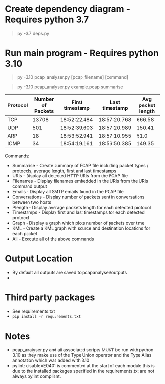 # Create dependency diagram - Requires python 3.7
> py -3.7 deps.py

# Run main program - Requires python 3.10
> py -3.10 pcap_analyser.py [pcap_filename] [command]

> py -3.10 pcap_analyser.py example.pcap summarise
> 
| Protocol | Number of Packets | First timestamp | Last timestamp | Avg packet length |
|----------|-------------------|-----------------|----------------|-------------------|
| TCP | 13708 | 18:52:22.484 | 18:57:20.768 | 666.58 |
| UDP | 501 | 18:52:39.603 | 18:57:20.989 | 150.41 |
| ARP | 18 | 18:53:52.941 | 18:57:10.955 | 51.0 |
| ICMP | 34 | 18:54:19.161 | 18:56:50.385 | 149.35 |


Commands:
-   Summarise - Create summary of PCAP file including packet types / protocols, average length, first and last timestamps
-    URIs - Display all detected HTTP URIs from the PCAP file
-    Filenames - Display filenames embedded in the URIs from the URIs command output
-    Emails - Display all SMTP emails found in the PCAP file
-    Conversations - Display number of packets sent in conversations between two hosts
-    Plength - Display average packets length for each detected protocol
-    Timestamps - Display first and last timestamps for each detected protocol
-    Graph - Display a graph which plots number of packets over time
-    KML - Create a KML graph with source and destination locations for each packet
-    All - Execute all of the above commands

# Output Location
- By default all outputs are saved to pcapanalyser/outputs
- 
# Third party packages
- See requirements.txt
- `pip install -r requirements.txt`

# Notes
- pcap_analyser.py and all associated scripts MUST be run with python 3.10 as they
  make use of the Type Union operator and the Type Alias annotation which was added
  with 3.10
- pylint: disable=E0401 is commented at the start of each module
  this is due to the installed packages specified in the requirements.txt
  are not always pylint compliant.